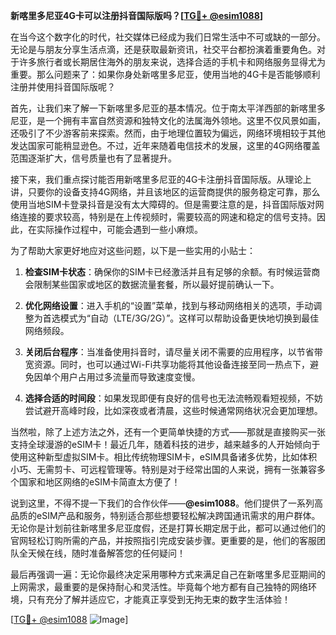 **新喀里多尼亚4G卡可以注册抖音国际版吗？[[TG💪+ @esim1088](https://t.me/s/esim1088)]**

在当今这个数字化的时代，社交媒体已经成为我们日常生活中不可或缺的一部分。无论是与朋友分享生活点滴，还是获取最新资讯，社交平台都扮演着重要角色。对于许多旅行者或长期居住海外的朋友来说，选择合适的手机卡和网络服务显得尤为重要。那么问题来了：如果你身处新喀里多尼亚，使用当地的4G卡是否能够顺利注册并使用抖音国际版呢？

首先，让我们来了解一下新喀里多尼亚的基本情况。位于南太平洋西部的新喀里多尼亚，是一个拥有丰富自然资源和独特文化的法属海外领地。这里不仅风景如画，还吸引了不少游客前来探索。然而，由于地理位置较为偏远，网络环境相较于其他发达国家可能稍显逊色。不过，近年来随着电信技术的发展，这里的4G网络覆盖范围逐渐扩大，信号质量也有了显著提升。

接下来，我们重点探讨能否用新喀里多尼亚的4G卡注册抖音国际版。从理论上讲，只要你的设备支持4G网络，并且该地区的运营商提供的服务稳定可靠，那么使用当地SIM卡登录抖音是没有太大障碍的。但是需要注意的是，抖音国际版对网络连接的要求较高，特别是在上传视频时，需要较高的网速和稳定的信号支持。因此，在实际操作过程中，可能会遇到一些小麻烦。

为了帮助大家更好地应对这些问题，以下是一些实用的小贴士：

1. **检查SIM卡状态**：确保你的SIM卡已经激活并且有足够的余额。有时候运营商会限制某些国家或地区的数据流量套餐，所以最好提前确认一下。
   
2. **优化网络设置**：进入手机的“设置”菜单，找到与移动网络相关的选项，手动调整为首选模式为“自动（LTE/3G/2G）”。这样可以帮助设备更快地切换到最佳网络频段。

3. **关闭后台程序**：当准备使用抖音时，请尽量关闭不需要的应用程序，以节省带宽资源。同时，也可以通过Wi-Fi共享功能将其他设备连接至同一热点下，避免因单个用户占用过多流量而导致速度变慢。

4. **选择合适的时间段**：如果发现即便有良好的信号也无法流畅观看短视频，不妨尝试避开高峰时段，比如深夜或者清晨，这些时候通常网络状况会更加理想。

当然啦，除了上述方法之外，还有一个更简单快捷的方式——那就是直接购买一张支持全球漫游的eSIM卡！最近几年，随着科技的进步，越来越多的人开始倾向于使用这种新型虚拟SIM卡。相比传统物理SIM卡，eSIM具备诸多优势，比如体积小巧、无需剪卡、可远程管理等。特别是对于经常出国的人来说，拥有一张兼容多个国家和地区网络的eSIM卡简直太方便了！

说到这里，不得不提一下我们的合作伙伴——**@esim1088**。他们提供了一系列高品质的eSIM产品和服务，特别适合那些想要轻松解决跨国通讯需求的用户群体。无论你是计划前往新喀里多尼亚度假，还是打算长期定居于此，都可以通过他们的官网轻松订购所需的产品，并按照指引完成安装步骤。更重要的是，他们的客服团队全天候在线，随时准备解答您的任何疑问！

最后再强调一遍：无论你最终决定采用哪种方式来满足自己在新喀里多尼亚期间的上网需求，最重要的是保持耐心和灵活性。毕竟每个地方都有自己独特的网络环境，只有充分了解并适应它，才能真正享受到无拘无束的数字生活体验！

[[TG💪+ @esim1088](https://t.me/s/esim1088) ![Image](https://i.postimg.cc/4NQfJmqS/Snipaste-2025-05-13-00-14-12.png)]